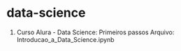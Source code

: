 # data-science

1. Curso Alura - Data Science: Primeiros passos
Arquivo: Introducao_a_Data_Science.ipynb
